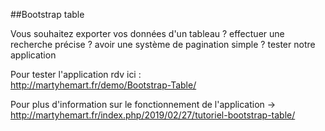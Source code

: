 ##Bootstrap table <br>

Vous souhaitez exporter vos données d'un tableau ? effectuer une recherche précise ? avoir une système de pagination simple ?
tester notre application <br>

Pour tester l'application rdv ici : <br>
http://martyhemart.fr/demo/Bootstrap-Table/ <br>

Pour plus d'information sur le fonctionnement de l'application -> <br>
http://martyhemart.fr/index.php/2019/02/27/tutoriel-bootstrap-table/
